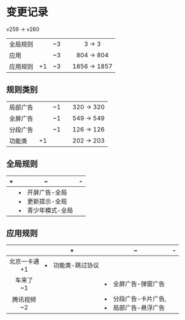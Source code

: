 # 变更记录

v259 -> v260

||||||
|-|:-:|:-:|:-:|:-:|
|全局规则||~3||3 -> 3|
|应用||~3||804 -> 804|
|应用规则|+1|~3||1856 -> 1857|

## 规则类别

||||||
|-|:-:|:-:|:-:|:-:|
|局部广告||~1||320 -> 320|
|全屏广告||~1||549 -> 549|
|分段广告||~1||126 -> 126|
|功能类|+1|||202 -> 203|

## 全局规则

|+|~|-|
|-|-|-|
||<li>开屏广告-全局<li>更新提示-全局<li>青少年模式-全局||

## 应用规则

||+|~|-|
|:-:|-|-|-|
|北京一卡通<br>+1|<li>功能类-跳过协议|||
|车来了<br>~1||<li>全屏广告-弹窗广告||
|腾讯视频<br>~2||<li>分段广告-卡片广告,<li>局部广告-悬浮广告||
